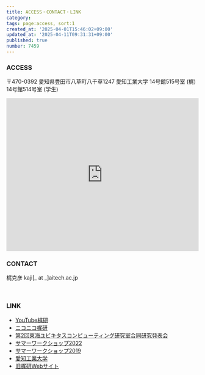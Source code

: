 ```yaml
---
title: ACCESS・CONTACT・LINK
category:
tags: page:access, sort:1
created_at: '2025-04-01T15:46:02+09:00'
updated_at: '2025-04-11T09:31:31+09:00'
published: true
number: 7459
---
```


### ACCESS
〒470-0392 愛知県豊田市八草町八千草1247 愛知工業大学 14号館515号室 (梶) 14号館514号室 (学生)

<iframe src="https://www.google.com/maps/embed?pb=!1m14!1m12!1m3!1d572.1361921860762!2d137.11107645820903!3d35.18443013182619!2m3!1f0!2f0!3f0!3m2!1i1024!2i768!4f13.1!5e0!3m2!1sja!2sjp!4v1713852474822!5m2!1sja!2sjp" width="100%" height="400" style="border:0;" allowfullscreen="" loading="lazy" referrerpolicy="no-referrer-when-downgrade"></iframe>	

<br>

### CONTACT
梶克彦
kaji[_ at _]aitech.ac.jp

<br>

### LINK
- [YouTube梶研](https://www.youtube.com/channel/UCD69MCfL5DAI_6m8wpQQN5w)
- [ニコニコ梶研](https://nico.ms/user/90050293)
- [第2回東海ユビキタスコンピューティング研究室合同研究発表会](https://kajilab.net/tokaiubi2021/)
- [サマーワークショップ2022](https://kajilab.net/summerworkshop2022/)
- [サマーワークショップ2019](https://kajilab.net/summerworkshop2019/)
- [愛知工業大学](http://www.ait.ac.jp/)
- [旧梶研Webサイト](https://v2.kajilab.net/)

